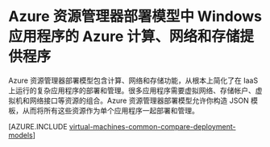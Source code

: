 <!-- Ibiza portal: tested -->

<properties
   pageTitle="计算、网络 和存储提供程序 | Azure"
   description="Azure 资源管理器中 Windows 应用程序的计算、网络和存储资源提供程序（CRP、NRP 和 SRP）的概念性概述"
   services="virtual-machines-windows"
   documentationCenter=""
   authors="mahthi"
   manager="timlt"
   editor=""
   tags="azure-resource-manager,azure-service-management"/>

<tags
	ms.service="virtual-machines-windows"
	ms.date="04/29/2015"
	wacn.date="06/07/2016"/>

# Azure 资源管理器部署模型中 Windows 应用程序的 Azure 计算、网络和存储提供程序

Azure 资源管理器部署模型包含计算、网络和存储功能，从根本上简化了在 IaaS 上运行的复杂应用程序的部署和管理。很多应用程序需要虚拟网络、存储帐户、虚拟机和网络接口等资源的组合。Azure 资源管理器部署模型允许你构造 JSON 模板，从而将所有这些资源作为单个应用程序一起部署和管理。

[AZURE.INCLUDE [virtual-machines-common-compare-deployment-models](../../includes/virtual-machines-common-compare-deployment-models.md)]

<!---HONumber=Mooncake_0411_2016-->